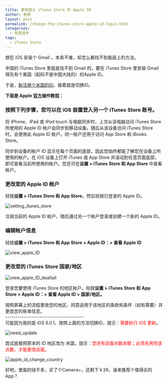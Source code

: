 ```yaml
---
title: 更改登入 iTunes Store 的 Apple ID
author: 老杨
layout: post
permalink: /change-the-itunes-store-apple-id-login.html
categories:
  - 信息技术
tags:
  - iTunes Store
---
```

想在 iOS 安装个 Gmail ，本来不难，却怎么都找不到能装上的方法。

中国的 iTunes Store 里面是找不到 Gmail 的，要在 iTunes Store 里安装 Gmail 得先有个美国（起码不是中国大陆的）的Apple ID。  


  
于是，<a rel="external nofollow" href="http://tieba.baidu.com/p/1558509998" target="_blank">新注册个米国的ID</a>。接着就是切换ID。

**下面是 Apple <a rel="external nofollow" href="http://support.apple.com/kb/HT1311?viewlocale=zh_CN" target="_blank">官方</a>操作教程：**

### 按照下列步骤，您可以在 iOS 装置登入另一个 iTunes Store 账号。

将 iPhone、iPad 或 iPod touch 与电脑同步时，上次从该电脑访问 iTunes Store 所使用的 Apple ID 帐户会同步到移动设备。随后从该设备访问 iTunes Store 时，会使用此 Apple ID 帐户。同一账户还用于访问 App Store 和 iBooks Store。

同步到设备的帐户 ID 显示在每个页面的底部，因此您始终都能了解您在设备上所使用的帐户。在 iOS 设备上打开 iTunes 或 App Store 并滚动到任意页面底部，即可查看当前所使用的帐户。您还可在**设置 > iTunes Store 和 App Store** 中查看帐户。

### 更改您的 Apple ID 帐户

轻按**设置 > iTunes Store 和 App Store**，然后轻按已登录的 Apple ID。

![setting_itunes_store][1]

注销当前的 Apple ID 帐户，随后通过另一个帐户登录或创建一个新的 Apple ID。

### 编辑帐户信息

轻按**设置 > iTunes Store 和 App Store > Apple ID：> 查看 Apple ID**

![view_apple_ID][2]

### 更改您的 iTunes Store 国家/地区

![view_apple_ID_dealtail][3]

登录您要使用 iTunes Store 的地区帐户。轻按**设置 > iTunes Store 和 App Store > Apple ID：> 查看 Apple ID > 国家/地区。**

按照屏幕上的流程更改您的地区、同意适用于该地区的条款和条件（如有需要）并更改您的账单信息。  
\---\---\---\---\---\---\---\---\---\---\---\---\---  
可能因为我的是 iOS 6.0.1，按照上面的方法切换ID，提示：<span style="color: #ff0000;">需要执行 iOS 更新</span>。

![need_update][4]

尝试直接把原本的 ID 地区改为 米国，提示：<span style="color: #ff0000;">您还有店面点数余额；必须先用完该点数，才能更改店面。</span>

![apple_id_change_country][5]

好吧，里面的钱不多，买了个Camera+，还剩下￥26，谁来推荐个值得买的App？

 [1]: http://cyhour.com/wp-content/uploads/2013/12/setting_itunes_store.png
 [2]: http://cyhour.com/wp-content/uploads/2013/12/view_apple_ID.png
 [3]: http://cyhour.com/wp-content/uploads/2013/12/view_apple_ID_dealtail.png
 [4]: http://cyhour.com/wp-content/uploads/2013/12/need_update.jpg
 [5]: http://cyhour.com/wp-content/uploads/2013/12/apple_id_change_country.png